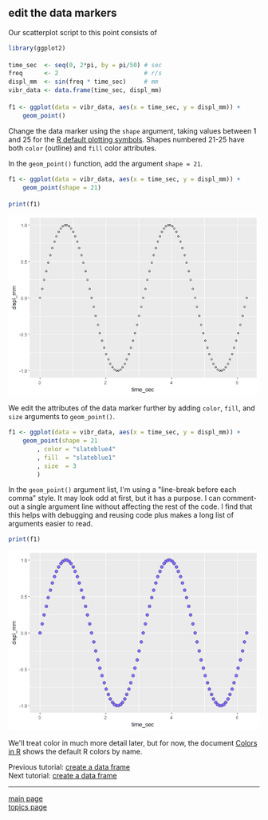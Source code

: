 
edit the data markers
---------------------

Our scatterplot script to this point consists of

``` r
library(ggplot2)

time_sec  <- seq(0, 2*pi, by = pi/50) # sec
freq      <- 2                        # r/s
displ_mm  <- sin(freq * time_sec)     # mm
vibr_data <- data.frame(time_sec, displ_mm)

f1 <- ggplot(data = vibr_data, aes(x = time_sec, y = displ_mm)) +
    geom_point()
```

Change the data marker using the `shape` argument, taking values between 1 and 25 for the [R default plotting symbols](http://www.cookbook-r.com/Graphs/Shapes_and_line_types/). Shapes numbered 21-25 have both `color` (outline) and `fill` color attributes.

In the `geom_point()` function, add the argument `shape = 21`.

``` r
f1 <- ggplot(data = vibr_data, aes(x = time_sec, y = displ_mm)) +
    geom_point(shape = 21)

print(f1)
```

![](tut-0305_edit-data-markers_files/figure-markdown_github-ascii_identifiers/unnamed-chunk-3-1.png)

We edit the attributes of the data marker further by adding `color`, `fill`, and `size` arguments to `geom_point()`.

``` r
f1 <- ggplot(data = vibr_data, aes(x = time_sec, y = displ_mm)) +
    geom_point(shape = 21
        , color = "slateblue4"
        , fill  = "slateblue1"
        , size  = 3
        )
```

In the `geom_point()` argument list, I'm using a "line-break before each comma" style. It may look odd at first, but it has a purpose. I can comment-out a single argument line without affecting the rest of the code. I find that this helps with debugging and reusing code plus makes a long list of arguments easier to read.

``` r
print(f1)
```

![](tut-0305_edit-data-markers_files/figure-markdown_github-ascii_identifiers/unnamed-chunk-5-1.png)

We'll treat color in much more detail later, but for now, the document [Colors in R](http://www.stat.columbia.edu/~tzheng/files/Rcolor.pdf) shows the default R colors by name.

Previous tutorial: [create a data frame](tut-0304_create-scatterplot.md)<br> Next tutorial: [create a data frame](tut-0306_edit-axis-labels-title.md)

------------------------------------------------------------------------

[main page](../README.md)<br> [topics page](README-by-topic.md)
